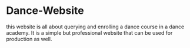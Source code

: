 # Dance-Website
this website is all about querying and enrolling a dance course in a dance academy. It is a simple but professional  website that can be used for production as well.
